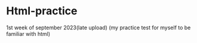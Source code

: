 # Html-practice
1st week of september 2023(late upload) (my practice test for myself to be familiar with html)
